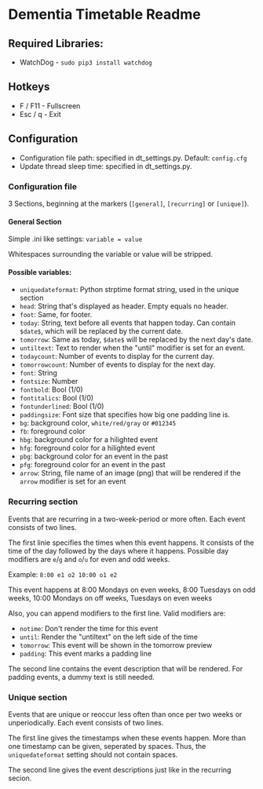 # Dementia Timetable Readme
## Required Libraries:
- WatchDog - `sudo pip3 install watchdog`

## Hotkeys
- F / F11 - Fullscreen
- Esc / q - Exit

## Configuration
- Configuration file path: specified in dt_settings.py. Default: `config.cfg`
- Update thread sleep time: specified in dt_settings.py.

### Configuration file
3 Sections, beginning at the markers (`[general]`, `[recurring]` or `[unique]`).

#### General Section
Simple .ini like settings:
`variable = value`

Whitespaces surrounding the variable or value will be stripped.

#### Possible variables:
- `uniquedateformat`: Python strptime format string, used in the unique section
- `head`: String that's displayed as header. Empty equals no header.
- `foot`: Same, for footer.
- `today`: String, text before all events that happen today.
    Can contain `$date$`, which will be replaced by the current date.
- `tomorrow`: Same as today, `$date$` will be replaced by the next day's date.
- `untiltext`: Text to render when the "until" modifier is set for an event.
- `todaycount`: Number of events to display for the current day.
- `tomorrowcount`: Number of events to display for the next day.
- `font`: String
- `fontsize`: Number
- `fontbold`: Bool (1/0)
- `fontitalics`: Bool (1/0)
- `fontunderlined`: Bool (1/0)
- `paddingsize`: Font size that specifies how big one padding line is.
- `bg`: background color, `white/red/gray` or `#012345`
- `fb`: foreground color
- `hbg`: background color for a hilighted event
- `hfg`: foreground color for a hilighted event
- `pbg`: background color for an event in the past
- `pfg`: foreground color for an event in the past
- `arrow`: String, file name of an image (png) that will be rendered if the
    `arrow` modifier is set for an event

### Recurring section
Events that are recurring in a two-week-period or more often.
Each event consists of two lines.

The first linie specifies the times when this event happens. It consists of the
time of the day followed by the days where it happens. Possible day modifiers are
`e`/`g` and `o`/`u` for even and odd weeks.

Example: `8:00 e1 o2 10:00 o1 e2`

This event happens at 8:00 Mondays on even weeks, 8:00 Tuesdays on odd weeks,
10:00 Mondays on off weeks, Tuesdays on even weeks

Also, you can append modifiers to the first line. Valid modifiers are:
- `notime`: Don't render the time for this event
- `until`: Render the "untiltext" on the left side of the time
- `tomorrow`: This event will be shown in the tomorrow preview
- `padding`: This event marks a padding line

The second line contains the event description that will be rendered.
For padding events, a dummy text is still needed.

### Unique section
Events that are unique or reoccur less often than once per two weeks or unperiodically.
Each event consists of two lines.

The first line gives the timestamps when these
events happen. More than one timestamp can be given, seperated by spaces. Thus,
the `uniquedateformat` setting should not contain spaces.

The second line gives the event descriptions just like in the recurring secion.
